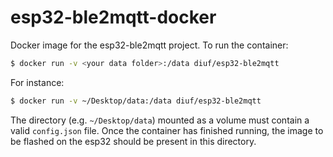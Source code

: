 # esp32-ble2mqtt-docker

Docker image for the esp32-ble2mqtt project.
To run the container: 
```sh
$ docker run -v <your data folder>:/data diuf/esp32-ble2mqtt
```

For instance: 
```sh
$ docker run -v ~/Desktop/data:/data diuf/esp32-ble2mqtt
```
The directory (e.g. `~/Desktop/data`) mounted as a volume must contain a valid 
`config.json` file. Once the container has finished running, the image to be 
flashed on the esp32 should be present in this directory.